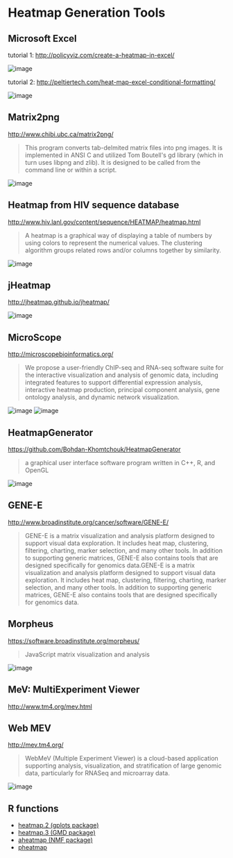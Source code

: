 # Heatmap Generation Tools


## Microsoft Excel

tutorial 1: http://policyviz.com/create-a-heatmap-in-excel/

![image](https://cloud.githubusercontent.com/assets/6363505/20320165/e6508b20-ab3e-11e6-869a-f7652a1130b1.png)

tutorial 2: http://peltiertech.com/heat-map-excel-conditional-formatting/

![image](https://cloud.githubusercontent.com/assets/6363505/20320201/066ca0a6-ab3f-11e6-82be-85da3b87df7b.png)


## Matrix2png

http://www.chibi.ubc.ca/matrix2png/

> This program converts tab-delmited matrix files into png images. It is implemented in ANSI C and utilized Tom Boutell's gd library (which in turn uses libpng and zlib). It is designed to be called from the command line or within a script.

![image](https://cloud.githubusercontent.com/assets/6363505/20319394/deeac36c-ab3b-11e6-8aea-8a2b38f646ab.png)


## Heatmap from HIV sequence database

http://www.hiv.lanl.gov/content/sequence/HEATMAP/heatmap.html

> A heatmap is a graphical way of displaying a table of numbers by using colors to represent the numerical values. The clustering algorithm groups related rows and/or columns together by similarity.

![image](https://cloud.githubusercontent.com/assets/6363505/20319475/43bde904-ab3c-11e6-92a0-dcf5cfd2f443.png)


## jHeatmap

http://jheatmap.github.io/jheatmap/

![image](https://cloud.githubusercontent.com/assets/6363505/20319614/d74cac50-ab3c-11e6-86ee-2596160fa02d.png)


## MicroScope

http://microscopebioinformatics.org/

> We propose a user-friendly ChIP-seq and RNA-seq software suite for the interactive visualization and analysis of genomic data, including integrated features to support differential expression analysis, interactive heatmap production, principal component analysis, gene ontology analysis, and dynamic network visualization.

![image](https://cloud.githubusercontent.com/assets/6363505/20319787/73c6ff18-ab3d-11e6-9c00-f60b5a132f44.png)
![image](https://cloud.githubusercontent.com/assets/6363505/20319823/8de008d6-ab3d-11e6-88ab-52ba98293609.png)


## HeatmapGenerator

https://github.com/Bohdan-Khomtchouk/HeatmapGenerator

> a graphical user interface software program written in C++, R, and OpenGL

![image](https://cloud.githubusercontent.com/assets/6363505/20319693/1a5f8062-ab3d-11e6-8008-7949f81236b3.png)


## GENE-E

http://www.broadinstitute.org/cancer/software/GENE-E/

> GENE-E is a matrix visualization and analysis platform designed to support visual data exploration. It includes heat map, clustering, filtering, charting, marker selection, and many other tools. In addition to supporting generic matrices, GENE-E also contains tools that are designed specifically for genomics data.GENE-E is a matrix visualization and analysis platform designed to support visual data exploration. It includes heat map, clustering, filtering, charting, marker selection, and many other tools. In addition to supporting generic matrices, GENE-E also contains tools that are designed specifically for genomics data.


## Morpheus

https://software.broadinstitute.org/morpheus/

> JavaScript matrix visualization and analysis

![image](https://cloud.githubusercontent.com/assets/6363505/20319970/2dc5276e-ab3e-11e6-812a-84f2db7d57a6.png)


## MeV: MultiExperiment Viewer

http://www.tm4.org/mev.html


## Web MEV

http://mev.tm4.org/

> WebMeV (Multiple Experiment Viewer) is a cloud-based application supporting analysis, visualization, and stratification of large genomic data, particularly for RNASeq and microarray data.

![image](https://cloud.githubusercontent.com/assets/6363505/20319258/73762a5e-ab3b-11e6-829f-ad84cb26407d.png)


## R functions

* [heatmap.2 (gplots package)](https://www.rdocumentation.org/packages/gplots/topics/heatmap.2)
* [heatmap.3 (GMD package)](https://www.rdocumentation.org/packages/GMD/topics/heatmap.3)
* [aheatmap (NMF package)](https://www.rdocumentation.org/packages/NMF/topics/aheatmap)
* [pheatmap](https://www.rdocumentation.org/packages/pheatmap/topics/pheatmap)
